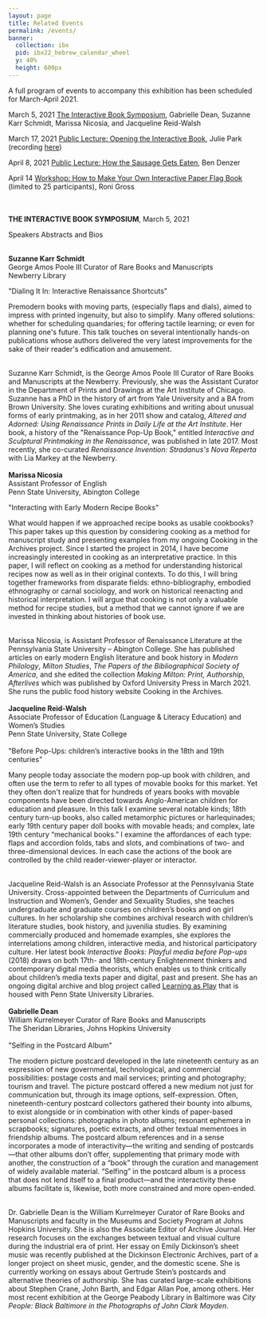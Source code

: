 ```yaml
---
layout: page
title: Related Events
permalink: /events/
banner:
  collection: ibx
  pid: ibx22_hebrew_calendar_wheel
  y: 40%
  height: 600px
---
```

A full program of events to accompany this exhibition has been scheduled for March-April 2021.

March 5, 2021
<a href="https://www.eventbrite.com/e/interactive-book-symposium-tickets-140949500751#" target="_none">The Interactive Book Symposium</a>, Gabrielle Dean, Suzanne Karr Schmidt, Marissa Nicosia, and Jacqueline Reid-Walsh

March 17, 2021
<a href="https://www.eventbrite.com/e/opening-the-interactive-book-tickets-141179003199#" target="_none">Public Lecture: Opening the Interactive Book</a>, Julie Park (recording <a href="https://nyu.zoom.us/rec/play/J18nYzf_ZBT6ypNYMQadce1amsoBN12PZBuJzKlVLTZOHTiixuix5C6SfP4jj8QT9aRh7RU-0X39PN_C.Efo7Szmiu39D3RLM">here</a>)

April 8, 2021
<a href="https://www.eventbrite.com/e/how-the-sausage-gets-eaten-artists-books-as-an-interactive-medium-tickets-141190902791#" target="_none">Public Lecture: How the Sausage Gets Eaten</a>, Ben Denzer

April 14
<a href="https://www.eventbrite.com/e/how-to-make-your-own-interactive-paper-flag-book-tickets-141194000055#" target="_none">Workshop: How to Make Your Own Interactive Paper Flag Book</a> (limited to 25 participants), Roni Gross

<br>
<br><b>THE INTERACTIVE BOOK SYMPOSIUM</b>, March 5, 2021

Speakers Abstracts and Bios
<br>

<br><b>Suzanne Karr Schmidt</b>
<br>George Amos Poole III Curator of Rare Books and Manuscripts
<br>Newberry Library
<br>

"Dialing It In: Interactive Renaissance Shortcuts"

Premodern books with moving parts, (especially flaps and dials), aimed to impress with printed ingenuity, but also to simplify.  Many offered solutions: whether for scheduling quandaries; for offering tactile learning; or even for planning one's future. This talk touches on several intentionally hands-on publications whose authors delivered the very latest improvements for the sake of their reader's edification and amusement.

<br>
Suzanne Karr Schmidt, is the George Amos Poole III Curator of Rare Books and Manuscripts at the Newberry. Previously, she was the Assistant Curator in the Department of Prints and Drawings at the Art Institute of Chicago. Suzanne has a PhD in the history of art from Yale University and a BA from Brown University. She loves curating exhibitions and writing about unusual forms of early printmaking, as in her 2011 show and catalog, <i>Altered and Adorned: Using Renaissance Prints in Daily Life at the Art Institute</i>. Her book, a history of the "Renaissance Pop-Up Book," entitled <i>Interactive and Sculptural Printmaking in the Renaissance</i>, was published in late 2017. Most recently, she co-curated <i>Renaissance Invention: Stradanus's Nova Reperta</i> with Lia Markey at the Newberry.


<br>
<br><b>Marissa Nicosia</b>
<br>Assistant Professor of English
<br>Penn State University, Abington College
<br>

"Interacting with Early Modern Recipe Books"

What would happen if we approached recipe books as usable cookbooks? This paper takes up this question by considering cooking as a method for manuscript study and presenting examples from my ongoing Cooking in the Archives project. Since I started the project in 2014, I have become increasingly interested in cooking as an interpretative practice. In this paper, I will reflect on cooking as a method for understanding historical recipes now as well as in their original contexts. To do this, I will bring together frameworks from disparate fields: ethno-bibliography, embodied ethnography or carnal sociology, and work on historical reenacting and historical interpretation. I will argue that cooking is not only a valuable method for recipe studies, but a method that we cannot ignore if we are invested in thinking about histories of book use.

<br>
Marissa Nicosia, is Assistant Professor of Renaissance Literature at the Pennsylvania State University – Abington College. She has published articles on early modern English literature and book history in <i>Modern Philology</i>, <i>Milton Studies</i>, <i>The Papers of the Bibliographical Society of America</i>, and she edited the collection <i>Making Milton: Print, Authorship, Afterlives</i> which was published by Oxford University Press in March 2021. She runs the public food history website Cooking in the Archives.


<br>
<br><b>Jacqueline Reid-Walsh</b>
<br>Associate Professor of Education (Language & Literacy Education) and Women’s Studies
<br>Penn State University, State College
<br>
<br>"Before Pop-Ups: children’s interactive books in the 18th and 19th centuries"

Many people today associate the modern pop-up book with children, and often use the term to refer to all types of movable books for this market. Yet they often don't realize that for hundreds of years books with movable components have been directed towards Anglo-American children for education and pleasure. In this talk I examine several notable kinds; 18th century turn-up books, also called metamorphic pictures or harlequinades; early 19th century paper doll books with movable heads; and complex, late 19th century “mechanical books.” I examine the affordances of each type: flaps and accordion folds, tabs and slots, and combinations of two- and three-dimensional devices. In each case the actions of the book are controlled by the child reader-viewer-player or interactor.

<br>
Jacqueline Reid-Walsh is an Associate Professor at the Pennsylvania State University. Cross-appointed between the Departments of Curriculum and Instruction and Women’s, Gender and Sexuality Studies, she teaches undergraduate and graduate courses on children’s books and on girl cultures. In her scholarship she combines archival research with children’s literature studies, book history, and juvenilia studies. By examining commercially produced and homemade examples, she explores the interrelations among children, interactive media, and historical participatory culture. Her latest book <i>Interactive Books: Playful media before Pop-ups</i> (2018) draws on both 17th- and 18th-century Enlightenment thinkers and contemporary digital media theorists, which enables us to think critically about children’s media texts paper and digital, past and present. She has an ongoing digital archive and blog project called <a href="http://sites.psu.edu/play/">Learning as Play</a> that is housed with Penn State University Libraries.

<br>
<br><b>Gabrielle Dean</b>
<br>William Kurrelmeyer Curator of Rare Books and Manuscripts
<br>The Sheridan Libraries, Johns Hopkins University
<br>
<br>"Selfing in the Postcard Album"

The modern picture postcard developed in the late nineteenth century as an expression of new governmental, technological, and commercial possibilities: postage costs and mail services; printing and photography; tourism and travel. The picture postcard offered a new medium not just for communication but, through its image options, self-expression. Often, nineteenth-century postcard collectors gathered their bounty into albums, to exist alongside or in combination with other kinds of paper-based personal collections: photographs in photo albums; resonant ephemera in scrapbooks; signatures, poetic extracts, and other textual mementoes in friendship albums. The postcard album references and in a sense incorporates a mode of interactivity—the writing and sending of postcards—that other albums don’t offer, supplementing that primary mode with another, the construction of a “book” through the curation and management of widely available material. “Selfing” in the postcard album is a process that does not lend itself to a final product—and the interactivity these albums facilitate is, likewise, both more constrained and more open-ended.

<br>
Dr. Gabrielle Dean is the William Kurrelmeyer Curator of Rare Books and Manuscripts and faculty in the Museums and Society Program at Johns Hopkins University. She is also the Associate Editor of Archive Journal. Her research focuses on the exchanges between textual and visual culture during the industrial era of print. Her essay on Emily Dickinson’s sheet music was recently published at the Dickinson Electronic Archives, part of a longer project on sheet music, gender, and the domestic scene. She is currently working on essays about Gertrude Stein’s postcards and alternative theories of authorship. She has curated large-scale exhibitions about Stephen Crane, John Barth, and Edgar Allan Poe, among others. Her most recent exhibition at the George Peabody Library in Baltimore was <i>City People: Black Baltimore in the Photographs of John Clark Mayden</i>.
